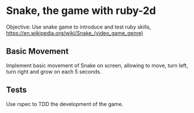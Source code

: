 # Snake, the game with ruby-2d

Objective: Use snake game to introduce and test ruby skills, https://en.wikipedia.org/wiki/Snake_(video_game_genre)


## Basic Movement

Implement basic movement of Snake on screen, allowing to move, turn left, turn right and grow on each 5 seconds.


## Tests

Use rspec to TDD the development of the game.
